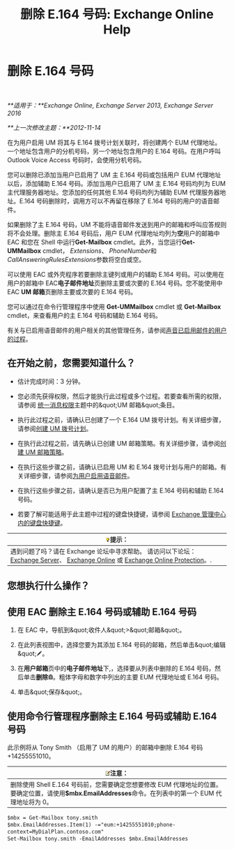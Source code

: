 ﻿---
title: '删除 E.164 号码: Exchange Online Help'
TOCTitle: 删除 E.164 号码
ms:assetid: 17941918-7dc5-41a0-b540-09f2f907362b
ms:mtpsurl: https://technet.microsoft.com/zh-cn/library/JJ662759(v=EXCHG.150)
ms:contentKeyID: 50556531
ms.date: 05/23/2018
mtps_version: v=EXCHG.150
ms.translationtype: MT
---

# 删除 E.164 号码

 

_**适用于：**Exchange Online, Exchange Server 2013, Exchange Server 2016_

_**上一次修改主题：**2012-11-14_

在为用户启用 UM 将其与 E.164 拨号计划关联时，将创建两个 EUM 代理地址。一个地址包含用户的分机号码，另一个地址包含用户的 E.164 号码。在用户呼叫 Outlook Voice Access 号码时，会使用分机号码。

您可以删除已添加当用户已启用了 UM 主 E.164 号码或包括用户 EUM 代理地址以后，添加辅助 E.164 号码。添加当用户已启用了 UM 主 E.164 号码均列为 EUM 主代理服务器地址。您添加的任何其他 E.164 号码均列为辅助 EUM 代理服务器地址。E.164 号码删除时，调用方可以不再留在移除了 E.164 号码的用户的语音邮件。

如果删除了主 E.164 号码，UM 不能将语音邮件发送到用户的邮箱和呼叫应答规则将不会处理。删除主 E.164 号码后，用户 EUM 代理地址均列为**空**用户的邮箱中 EAC 和您在 Shell 中运行**Get-Mailbox** cmdlet。此外，当您运行**Get-UMMailbox** cmdlet， *Extensions*、 *PhoneNumber*和*CallAnsweringRulesExtensions*参数将空白或空。

可以使用 EAC 或外壳程序若要删除主键列或用户的辅助 E.164 号码。可以使用在用户的邮箱中 EAC**电子邮件地址**页删除主要或次要的 E.164 号码。您不能使用中 EAC **UM 邮箱**页删除主要或次要的 E.164 号码。

您可以通过在命令行管理程序中使用 **Get-UMMailbox** cmdlet 或 **Get-Mailbox** cmdlet，来查看用户的主 E.164 号码和辅助 E.164 号码。

有关与已启用语音邮件的用户相关的其他管理任务，请参阅[声音已启用邮件的用户的过程](voice-mail-enabled-user-procedures-exchange-2013-help.md)。

## 在开始之前，您需要知道什么？

  - 估计完成时间：3 分钟。

  - 您必须先获得权限，然后才能执行此过程或多个过程。若要查看所需的权限，请参阅 [统一消息权限](unified-messaging-permissions-exchange-2013-help.md)主题中的\&quot;UM 邮箱\&quot;条目。

  - 执行此过程之前，请确认已创建了一个 E.164 UM 拨号计划。有关详细步骤，请参阅[创建 UM 拨号计划](create-a-um-dial-plan-exchange-2013-help.md)。

  - 在执行此过程之前，请先确认已创建 UM 邮箱策略。有关详细步骤，请参阅[创建 UM 邮箱策略](create-a-um-mailbox-policy-exchange-2013-help.md)。

  - 在执行这些步骤之前，请确认已启用 UM 和 E.164 拨号计划与用户的邮箱。有关详细步骤，请参阅[为用户启用语音邮件](enable-a-user-for-voice-mail-exchange-2013-help.md)。

  - 在执行这些步骤之前，请确认是否已为用户配置了主 E.164 号码和辅助 E.164 号码。

  - 若要了解可能适用于此主题中过程的键盘快捷键，请参阅 [Exchange 管理中心内的键盘快捷键](keyboard-shortcuts-in-the-exchange-admin-center-exchange-online-protection-help.md)。

<table>
<thead>
<tr class="header">
<th><img src="images/Bb124558.tip(EXCHG.150).gif" title="提示" alt="提示" />提示：</th>
</tr>
</thead>
<tbody>
<tr class="odd">
<td>遇到问题了吗？请在 Exchange 论坛中寻求帮助。 请访问以下论坛：<a href="https://go.microsoft.com/fwlink/p/?linkid=60612">Exchange Server</a>、 <a href="https://go.microsoft.com/fwlink/p/?linkid=267542">Exchange Online</a> 或 <a href="https://go.microsoft.com/fwlink/p/?linkid=285351">Exchange Online Protection</a>。.</td>
</tr>
</tbody>
</table>


## 您想执行什么操作？

## 使用 EAC 删除主 E.164 号码或辅助 E.164 号码

1.  在 EAC 中，导航到\&quot;收件人\&quot;\>\&quot;邮箱\&quot;。

2.  在此列表视图中，选择您要为其添加 E.164 号码的邮箱，然后单击\&quot;编辑\&quot;![编辑图标](images/Bb124582.6f53ccb2-1f13-4c02-bea0-30690e6ea71d(EXCHG.150).gif "编辑图标")。

3.  在**用户邮箱**页中的**电子邮件地址**下,，选择要从列表中删除的 E.164 号码，然后单击**删除**![删除图标](images/JJ657511.14f639f6-61e8-4418-bbfb-0db14de9d2f5(EXCHG.150).gif "删除图标")。粗体字母和数字中列出的主要 EUM 代理地址或 E.164 号码。

4.  单击\&quot;保存\&quot;。

## 使用命令行管理程序删除主 E.164 号码或辅助 E.164 号码

此示例将从 Tony Smith （启用了 UM 的用户）的邮箱中删除 E.164 号码 +14255551010。

<table>
<thead>
<tr class="header">
<th><img src="images/Bb124558.note(EXCHG.150).gif" title="注意" alt="注意" />注意：</th>
</tr>
</thead>
<tbody>
<tr class="odd">
<td>删除使用 Shell E.164 号码前，您需要确定您想要修改 EUM 代理地址的位置。要确定位置，请使用<strong>$mbx.EmailAddresses</strong>命令。在列表中的第一个 EUM 代理地址将为 0。</td>
</tr>
</tbody>
</table>


    $mbx = Get-Mailbox tony.smith
    $mbx.EmailAddresses.Item(1) -="eum:+14255551010;phone-context=MyDialPlan.contoso.com"
    Set-Mailbox tony.smith -EmailAddresses $mbx.EmailAddresses

